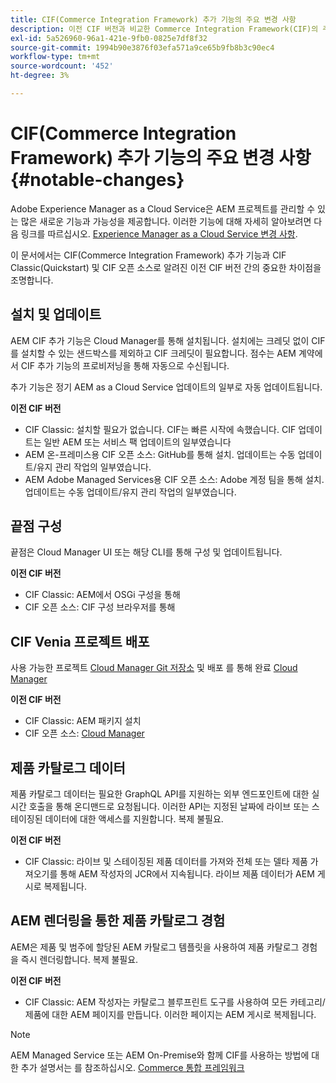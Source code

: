 ```yaml
---
title: CIF(Commerce Integration Framework) 추가 기능의 주요 변경 사항
description: 이전 CIF 버전과 비교한 Commerce Integration Framework(CIF)의 주요 변경 사항.
exl-id: 5a526960-96a1-421e-9fb0-0825e7df8f32
source-git-commit: 1994b90e3876f03efa571a9ce65b9fb8b3c90ec4
workflow-type: tm+mt
source-wordcount: '452'
ht-degree: 3%

---
```


# CIF(Commerce Integration Framework) 추가 기능의 주요 변경 사항{#notable-changes}

Adobe Experience Manager as a Cloud Service은 AEM 프로젝트를 관리할 수 있는 많은 새로운 기능과 가능성을 제공합니다. 이러한 기능에 대해 자세히 알아보려면 다음 링크를 따르십시오. [Experience Manager as a Cloud Service 변경 사항](/help/release-notes/aem-cloud-changes.md).

이 문서에서는 CIF(Commerce Integration Framework) 추가 기능과 CIF Classic(Quickstart) 및 CIF 오픈 소스로 알려진 이전 CIF 버전 간의 중요한 차이점을 조명합니다.

## 설치 및 업데이트

AEM CIF 추가 기능은 Cloud Manager를 통해 설치됩니다. 설치에는 크레딧 없이 CIF를 설치할 수 있는 샌드박스를 제외하고 CIF 크레딧이 필요합니다. 점수는 AEM 계약에서 CIF 추가 기능의 프로비저닝을 통해 자동으로 수신됩니다.

추가 기능은 정기 AEM as a Cloud Service 업데이트의 일부로 자동 업데이트됩니다.

**이전 CIF 버전**

* CIF Classic: 설치할 필요가 없습니다. CIF는 빠른 시작에 속했습니다. CIF 업데이트는 일반 AEM 또는 서비스 팩 업데이트의 일부였습니다
* AEM 온-프레미스용 CIF 오픈 소스: GitHub를 통해 설치. 업데이트는 수동 업데이트/유지 관리 작업의 일부였습니다.
* AEM Adobe Managed Services용 CIF 오픈 소스: Adobe 계정 팀을 통해 설치. 업데이트는 수동 업데이트/유지 관리 작업의 일부였습니다.

## 끝점 구성

끝점은 Cloud Manager UI 또는 해당 CLI를 통해 구성 및 업데이트됩니다.

**이전 CIF 버전**

* CIF Classic: AEM에서 OSGi 구성을 통해
* CIF 오픈 소스: CIF 구성 브라우저를 통해

## CIF Venia 프로젝트 배포

사용 가능한 프로젝트 [Cloud Manager Git 저장소](https://experienceleague.adobe.com/docs/experience-manager-cloud-service/content/implementing/using-cloud-manager/managing-code/integrating-with-git.html) 및 배포 를 통해 완료 [Cloud Manager](https://experienceleague.adobe.com/docs/experience-manager-cloud-service/content/implementing/deploying/overview.html)

**이전 CIF 버전**

* CIF Classic: AEM 패키지 설치
* CIF 오픈 소스: [Cloud Manager](https://experienceleague.adobe.com/docs/experience-manager-cloud-manager/content/introduction.html)

## 제품 카탈로그 데이터

제품 카탈로그 데이터는 필요한 GraphQL API를 지원하는 외부 엔드포인트에 대한 실시간 호출을 통해 온디맨드로 요청됩니다. 이러한 API는 지정된 날짜에 라이브 또는 스테이징된 데이터에 대한 액세스를 지원합니다. 복제 불필요.

**이전 CIF 버전**

* CIF Classic: 라이브 및 스테이징된 제품 데이터를 가져와 전체 또는 델타 제품 가져오기를 통해 AEM 작성자의 JCR에서 지속됩니다. 라이브 제품 데이터가 AEM 게시로 복제됩니다.

## AEM 렌더링을 통한 제품 카탈로그 경험

AEM은 제품 및 범주에 할당된 AEM 카탈로그 템플릿을 사용하여 제품 카탈로그 경험을 즉시 렌더링합니다. 복제 불필요.

**이전 CIF 버전**

* CIF Classic: AEM 작성자는 카탈로그 블루프린트 도구를 사용하여 모든 카테고리/제품에 대한 AEM 페이지를 만듭니다. 이러한 페이지는 AEM 게시로 복제됩니다.

>[!NOTE]
>
>AEM Managed Service 또는 AEM On-Premise와 함께 CIF를 사용하는 방법에 대한 추가 설명서는 를 참조하십시오. [Commerce 통합 프레임워크](https://www.adobe.io/apis/experiencecloud/commerce-integration-framework/getting-started.html)
